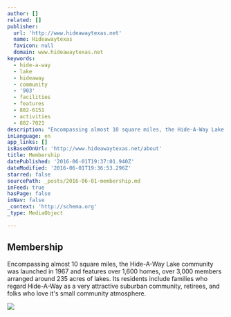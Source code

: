 ```yaml
---
author: []
related: []
publisher:
  url: 'http://www.hideawaytexas.net'
  name: Hideawaytexas
  favicon: null
  domain: www.hideawaytexas.net
keywords:
  - hide-a-way
  - lake
  - hideaway
  - community
  - '903'
  - facilities
  - features
  - 882-6151
  - activities
  - 882-7021
description: "Encompassing almost 10 square miles, the Hide-A-Way Lake community was launched in 1967 and features over 1,600 homes, over 3,000 members arranged around 235 acres of lakes. Its residents include families who regard Hide-A-Way as a very attractive suburban community, retirees, and folks who love it's small community atmosphere."
inLanguage: en
app_links: []
isBasedOnUrl: 'http://www.hideawaytexas.net/about'
title: Membership
datePublished: '2016-06-01T19:37:01.940Z'
dateModified: '2016-06-01T19:36:53.296Z'
starred: false
sourcePath: _posts/2016-06-01-membership.md
inFeed: true
hasPage: false
inNav: false
_context: 'http://schema.org'
_type: MediaObject

---
```

<article style=""><h1>Membership</h1><p>Encompassing almost 10 square miles, the Hide-A-Way Lake community was launched in 1967 and features over 1,600 homes, over 3,000 members arranged around 235 acres of lakes. Its residents include families who regard Hide-A-Way as a very attractive suburban community, retirees, and folks who love it's small community atmosphere.</p><img src="http://www.hideawaytexas.net/upload/image_library/Agehxvx-5Drg.jpg?h=401&amp;u=true&amp;w=600&amp;" /></article>